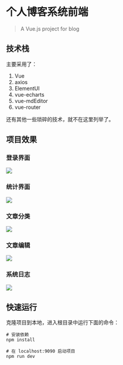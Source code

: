 # 个人博客系统前端

> A Vue.js project for blog

## 技术栈

主要采用了：

1. Vue
2. axios
3. ElementUI
4. vue-echarts
5. vue-mdEditor
6. vue-router

还有其他一些琐碎的技术，就不在这里列举了。 

## 项目效果

### 登录界面

![](https://blog-1252348761.cos.ap-chengdu.myqcloud.com/spring/0.png)



### 统计界面

![](https://blog-1252348761.cos.ap-chengdu.myqcloud.com/spring/1.png)



### 文章分类

![](https://blog-1252348761.cos.ap-chengdu.myqcloud.com/spring/2.png)



### 文章编辑



![](https://blog-1252348761.cos.ap-chengdu.myqcloud.com/spring/3.png)



### 系统日志



![](https://blog-1252348761.cos.ap-chengdu.myqcloud.com/spring/4.png)



## 快速运行



克隆项目到本地，进入根目录中运行下面的命令：

```shell
# 安装依赖
npm install

# 在 localhost:9090 启动项目
npm run dev
```

